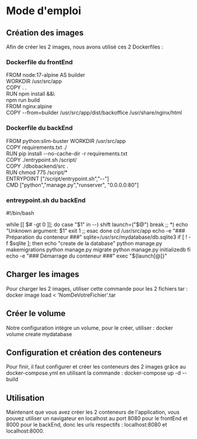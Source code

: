 # Mode d'emploi

## Création des images
Afin de créer les 2 images, nous avons utilisé ces 2 Dockerfiles :
### Dockerfile du frontEnd
  FROM node:17-alpine AS builder  
  WORKDIR /usr/src/app  
  COPY . .  
  RUN npm install &&\  
  npm run build  
  FROM nginx:alpine  
  COPY --from=builder /usr/src/app/dist/backoffice /usr/share/nginx/html  

### Dockerfile du backEnd
  FROM python:slim-buster 
  WORKDIR /usr/src/app  
  COPY requirements.txt ./  
  RUN pip install --no-cache-dir -r requirements.txt  
  COPY ./entrypoint.sh /script/  
  COPY ./dbobackend/src .  
  RUN chmod 775 /script/*  
  ENTRYPOINT ["/script/entrypoint.sh","--"]  
  CMD ["python","manage.py","runserver", "0.0.0.0:80"]   
  
  ### entreypoint.sh du backEnd
  #!/bin/bash
  
  while [[ $# -gt 0 ]]; do
    case "$1" in
      --)
          shift
          launch=("$@")
          break
          ;;
      *)
          echo "Unknown argument: $1"
          exit 1
          ;;
    esac
  done
  cd /usr/src/app
  echo -e "### Préparation du conteneur ###"
  sqlite=/usr/src/mydatabase/db.sqlite3
  if [ ! -f $sqlite ]; then 
    echo "create de la database"
    python manage.py makemigrations 
    python manage.py migrate 
    python manage.py initializedb
  fi
  echo -e "### Démarrage du conteneur ###"
  exec "${launch[@]}"

## Charger les images
Pour charger les 2 images, utiliser cette commande pour les 2 fichiers tar : docker image load < 'NomDeVotreFichier'.tar

## Créer le volume
Notre configuration intègre un volume, pour le créer, utiliser : docker volume create mydatabase

## Configuration et création des conteneurs
Pour finir, il faut configurer et créer les conteneurs des 2 images grâce au docker-compose.yml en utilisant la commande : docker-compose up -d  --build

## Utilisation
Maintenant que vous avez créer les 2 conteneurs de l'application, vous pouvez utiliser un navigateur en localhost au port 8080 pour le frontEnd et 8000 pour le backEnd, donc les urls respectifs : localhost:8080 et localhost:8000.
